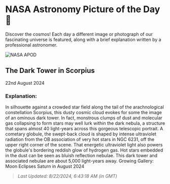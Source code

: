 
  # NASA Astronomy Picture of the Day 🌌

  Discover the cosmos! Each day a different image or photograph of our fascinating universe is featured, along with a brief explanation written by a professional astronomer.

![NASA APOD](https://apod.nasa.gov/apod/image/2408/DarkTowerCDK700-Selby.jpg)

## The Dark Tower in Scorpius

22nd August 2024

### Explanation: 

In silhouette against a crowded star field along the tail of the arachnological constellation Scorpius, this dusty cosmic cloud evokes for some the image of an ominous dark tower. In fact, monstrous clumps of dust and molecular gas collapsing to form stars may well lurk within the dark nebula, a structure that spans almost 40 light-years across this gorgeous telescopic portrait. A cometary globule, the swept-back cloud is shaped by intense ultraviolet radiation from the OB association of very hot stars in NGC 6231, off the upper right corner of the scene. That energetic ultraviolet light also powers the globule's bordering reddish glow of hydrogen gas. Hot stars embedded in the dust can be seen as bluish reflection nebulae. This dark tower and associated nebulae are about 5,000 light-years away.   Growing Gallery: Moon Eclipses Saturn in August 2024

> _Last Updated: 8/22/2024, 6:43:18 AM (in GMT)_
